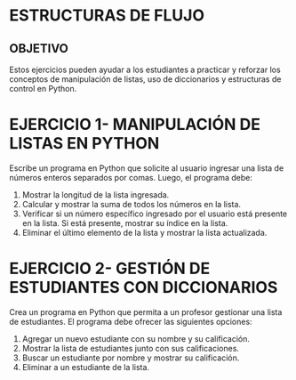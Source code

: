# ESTRUCTURAS DE FLUJO
## OBJETIVO
Estos ejercicios pueden ayudar a los estudiantes a practicar y reforzar los conceptos de manipulación de listas, uso de diccionarios y estructuras de control en Python.
# EJERCICIO 1- MANIPULACIÓN DE LISTAS EN PYTHON
Escribe un programa en Python que solicite al usuario ingresar una lista de números enteros separados por comas. Luego, el programa debe: 
1.	Mostrar la longitud de la lista ingresada.
2.	Calcular y mostrar la suma de todos los números en la lista.
3.	Verificar si un número específico ingresado por el usuario está presente en la lista. Si está presente, mostrar su índice en la lista.
4.	Eliminar el último elemento de la lista y mostrar la lista actualizada.

# EJERCICIO 2- GESTIÓN DE ESTUDIANTES CON DICCIONARIOS
Crea un programa en Python que permita a un profesor gestionar una lista de estudiantes. El programa debe ofrecer las siguientes opciones:
1.	Agregar un nuevo estudiante con su nombre y su calificación.
2.	Mostrar la lista de estudiantes junto con sus calificaciones.
3.	Buscar un estudiante por nombre y mostrar su calificación.
4.	Eliminar a un estudiante de la lista.
